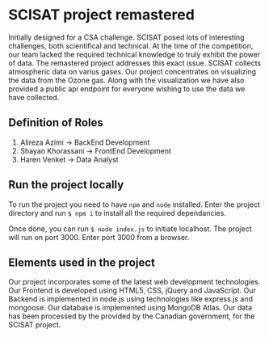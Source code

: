 # SCISAT project remastered

Initially designed for a CSA challenge. SCISAT posed lots of interesting challenges, both scientifical and technical. At the time of
the competition, our team lacked the required technical knowledge to truly exhibit the power of data. The remastered project addresses
this exact issue.
SCISAT collects atmospheric data on varius gases. Our project concentrates on visualizing the data from the Ozone gas. 
Along with the visualization we have also provided a public api endpoint for everyone wishing to use the data we have collected.

## Definition of Roles

1. Alireza Azimi -> BackEnd Development
2. Shayan Khorassani -> FrontEnd Development
3. Haren Venket -> Data Analyst

## Run the project locally

To run the project you need to have `npm` and `node` installed. 
Enter the project directory and run `$ npm i` to install all the required dependancies.

Once done, you can run `$ node index.js` to initiate localhost. The project will run on port 3000.
Enter port 3000 from a browser.

## Elements used in the project

Our project incorporates some of the latest web development technologies.
Our Frontend is developed using HTML5, CSS, jQuery and JavaScript.
Our Backend is implemented in node.js using technologies like express.js and mongoose.
Our database is implemented using MongoDB Atlas.
Our data has been processed by the provided by the Canadian government, for the SCISAT project.
